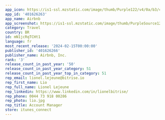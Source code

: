 ```yaml
---
app_icon: https://is1-ssl.mzstatic.com/image/thumb/Purple122/v4/0a/b3/c6/0ab3c6f1-030c-4c3a-4240-d27309f468dd/AppIcon-0-0-1x_U007emarketing-0-7-0-0-0-85-220.png/1024x1024bb.png
app_id: '401626263'
app_name: Airbnb
app_screenshot: https://is1-ssl.mzstatic.com/image/thumb/PurpleSource126/v4/04/7c/5c/047c5c46-aba6-c37b-e56d-0e58fd1cfb83/fbf24a88-e0de-49a5-baa0-af2a62790411_A-iPhone-65-1_en-US.png/1242x2688bb.png
category: Travel
country: BR
id: mN1jcRqTCHt1
language: fr
most_recent_release: '2024-02-15T00:00:00'
publisher_id: '401626266'
publisher_name: Airbnb, Inc.
rank: '3'
release_count_in_past_year: '50'
release_count_in_past_year_category: 51
release_count_in_past_year_top_in_category: 51
rep_email: lionel.lejeune@bitrise.io
rep_first_name: Lio
rep_full_name: Lionel Lejeune
rep_linkedin: https://www.linkedin.com/in/lionelbitrise/
rep_phone: 0044 73 918 00286
rep_photo: lio.jpg
rep_title: Account Manager
store: itunes_connect
---
```

